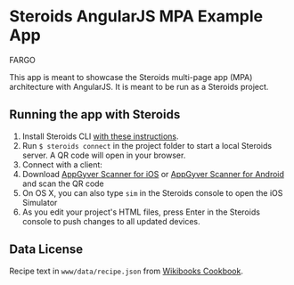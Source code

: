 # Steroids AngularJS MPA Example App

FARGO

This app is meant to showcase the Steroids multi-page app (MPA) architecture with AngularJS. It is meant to be run as a Steroids project.

## Running the app with Steroids
1. Install Steroids CLI [with these instructions](http://guides.appgyver.com/steroids/guides/steroids_npm/installing/).
2. Run `$ steroids connect` in the project folder to start a local Steroids server. A QR code will open in your browser.
3. Connect with a client:
  1. Download [AppGyver Scanner for iOS](https://itunes.apple.com/us/app/appgyver-scanner/id575076515) or [AppGyver Scanner for Android](https://play.google.com/store/apps/details?id=com.appgyver.android&hl=en) and scan the QR code
  2. On OS X, you can also type `sim` in the Steroids console to open the iOS Simulator
4. As you edit your project's HTML files, press Enter in the Steroids console to push changes to all updated devices.

## Data License

Recipe text in `www/data/recipe.json` from [Wikibooks Cookbook](http://en.wikibooks.org/wiki/Cookbook:Recipes).
